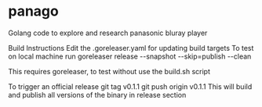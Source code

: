 # panago
Golang code to explore and research panasonic bluray player

Build Instructions
Edit the .goreleaser.yaml for updating build targets
To test on local machine run
goreleaser release --snapshot --skip=publish --clean

This requires goreleaser, to test without use the build.sh script

To trigger an official release
 git tag v0.1.1
 git push origin v0.1.1
 This will build and publish all versions of the binary in release section
 
 

